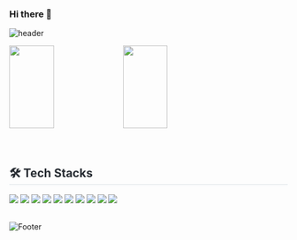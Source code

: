 ### Hi there 👋

![header](https://capsule-render.vercel.app/api?type=waving&color=auto&height=200&section=header&text=SeongGyeong%20GitHub&fontSize=50&fontColor=auto&width=1200)

<div margin=auto>
<img src="https://github-readme-stats.vercel.app/api/top-langs/?username=hsgyeong&layout=compact" width="40%" height="150px">
<img src="https://github-readme-stats.vercel.app/api?username=hsgyeong&show_icons=true" width="40%" height="150px">
</div>
<br><br>
<h2 style="border-bottom: 1px solid #d8dee4; color: #282d33;"> 🛠️ Tech Stacks </h2>
<div>
    <img src="https://img.shields.io/badge/Java-007396?style=flat&logo=Java&logoColor=white">
    <img src="https://img.shields.io/badge/jQuery-0769AD?style=flat&logo=jQuery&logoColor=white">
    <img src="https://img.shields.io/badge/Javascript-F7DF1E?style=flat&logo=Javascript&logoColor=white">
    <img src="https://img.shields.io/badge/springboot-6DB33F?style=flat&logo=springboot&logoColor=white">
 
 
  
   
   <img src="https://img.shields.io/badge/Apache%20Tomcat-F8DC75?style=flat&logo=Apache%20Tomcat&logoColor=white">
   <img src="https://img.shields.io/badge/MySQL-4479A1?style=flat&logo=MySQL&logoColor=white">
   <img src="https://img.shields.io/badge/AWS-232F3E?style=flat&logo=AWS&logoColor=white">
   <img src="https://img.shields.io/badge/Amazon%20EC2-FF9900?style=flat&logo=Amazon&20EC2&logoColor=white">

  <img src="https://img.shields.io/badge/Github-181717?style=flat&logo=Github&logoColor=white">
  <img src="https://img.shields.io/badge/Discord-5865F2?style=flat&logo=Github&logoColor=white">
</div><br>

![Footer](https://capsule-render.vercel.app/api?type=waving&color=auto&height=200&section=footer&width=1200)




